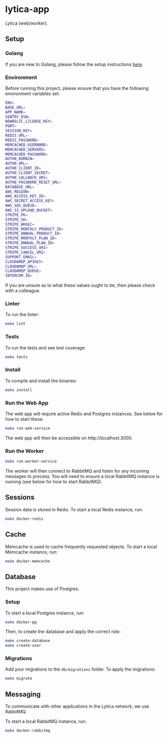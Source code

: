 # lytica-app

Lytica (web/worker).

## Setup

### Golang

If you are new to Golang, please follow the setup instructions [here](https://golang.org/doc/install).

### Environment

Before running this project, please ensure that you have the following environment variables set:

```bash
ENV=
BASE_URL=
APP_NAME=
SENTRY_DSN=
NEWRELIC_LICENSE_KEY=
PORT=
SESSION_KEY=
REDIS_URL=
REDIS_PASSWORD=
MEMCACHED_USERNAME=
MEMCACHED_SERVERS=
MEMCACHED_PASSWORD=
AUTH0_DOMAIN=
AUTH0_URL=
AUTH0_CLIENT_ID=
AUTH0_CLIENT_SECRET=
AUTH0_CALLBACK_URI=
AUTH0_PASSWORD_RESET_URL=
DATABASE_URL=
AWS_REGION=
AWS_ACCESS_KEY_ID=
AWS_SECRET_ACCESS_KEY=
AWS_SQS_QUEUE=
AWS_S3_UPLOAD_BUCKET=
STRIPE_PK=
STRIPE_SK=
STRIPE_WHSEC=
STRIPE_MONTHLY_PRODUCT_ID=
STRIPE_ANNUAL_PRODUCT_ID=
STRIPE_MONTHLY_PLAN_ID=
STRIPE_ANNUAL_PLAN_ID=
STRIPE_SUCCESS_URI=
STRIPE_CANCEL_URI=
SUPPORT_EMAIL=
CLOUDAMQP_APIKEY=
CLOUDAMQP_URL=
CLOUDAMQP_QUEUE=
INTERCOM_ID=
```

If you are unsure as to what these values ought to be, then please check with a colleague.

### Linter

To run the linter:

```bash
make lint
```

### Tests

To run the tests and see test coverage:

```bash
make tests
```

### Install

To compile and install the binaries:

```bash
make install
```

### Run the Web App

The web app will require active Redis and Postgres instances. See below for how to start these. 

```bash
make run-web-service
```

The web app will then be accessible on http://localhost:3000.

### Run the Worker

```bash
make run-worker-service
```

The worker will then connect to RabbitMQ and listen for any incoming messages to process. You will need to ensure a local RabbitMQ instance is running (see below for how to start RabbitMQ).

## Sessions

Session data is stored in Redis. To start a local Redis instance, run:

```bash
make docker-redis
```

## Cache

Memcache is used to cache frequently requested objects. To start a local Memcache instance, run:

```bash
make docker-memcache
```

## Database

This project makes use of Postgres.

### Setup

To start a local Postgres instance, run:

```bash
make docker-pg
```

Then, to create the database and apply the correct role:

```bash
make create-database
make create-user
```

### Migrations

Add your migrations to the `db/migrations` folder. To apply the migrations:

```bash
make migrate
```

## Messaging

To communicate with other applications in the Lytica network, we use RabbitMQ.

To start a local RabbitMQ instance, run:

```bash
make docker-rabbitmq
```
